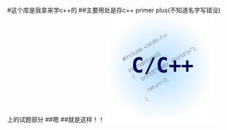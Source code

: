 #这个库是我拿来学c++的
##主要用处是存c++ primer plus(不知道名字写错没)上的试题部分
##嗯
##就是这样！！
![image](https://github.com/mobi12/study/blob/master/cpp.jpg)
